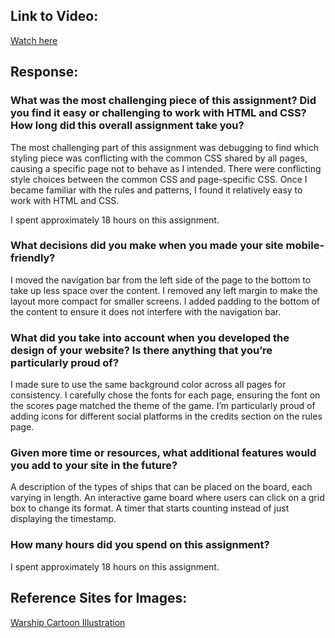 ## Link to Video:
[Watch here](https://northeastern.hosted.panopto.com/Panopto/Pages/Viewer.aspx?id=6006f71b-5ce6-46b0-8386-b27b000d660d)



## Response:

### What was the most challenging piece of this assignment? Did you find it easy or challenging to work with HTML and CSS? How long did this overall assignment take you?

The most challenging part of this assignment was debugging to find which styling piece was conflicting with the common CSS shared by all pages, causing a specific page not to behave as I intended. There were conflicting style choices between the common CSS and page-specific CSS. Once I became familiar with the rules and patterns, I found it relatively easy to work with HTML and CSS. 

I spent approximately 18 hours on this assignment.


### What decisions did you make when you made your site mobile-friendly?

I moved the navigation bar from the left side of the page to the bottom to take up less space over the content. I removed any left margin to make the layout more compact for smaller screens. I added padding to the bottom of the content to ensure it does not interfere with the navigation bar.


### What did you take into account when you developed the design of your website? Is there anything that you’re particularly proud of?

I made sure to use the same background color across all pages for consistency. I carefully chose the fonts for each page, ensuring the font on the scores page matched the theme of the game. I’m particularly proud of adding icons for different social platforms in the credits section on the rules page.


### Given more time or resources, what additional features would you add to your site in the future?

A description of the types of ships that can be placed on the board, each varying in length. An interactive game board where users can click on a grid box to change its format. A timer that starts counting instead of just displaying the timestamp.


### How many hours did you spend on this assignment?

I spent approximately 18 hours on this assignment.


## Reference Sites for Images:
[Warship Cartoon Illustration](https://st2.depositphotos.com/1002720/8831/v/950/depositphotos_88310840-stock-illustration-warship-cartoon-illustration.jpg)
